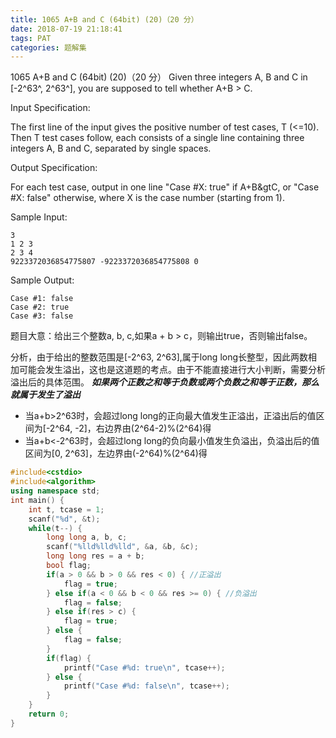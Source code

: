 ```yaml
---
title: 1065 A+B and C (64bit) (20)（20 分）
date: 2018-07-19 21:18:41
tags: PAT
categories: 题解集
---
```


1065 A+B and C (64bit) (20)（20 分）
Given three integers A, B and C in [-2^63^, 2^63^], you are supposed to tell whether A+B > C.

Input Specification:

The first line of the input gives the positive number of test cases, T (<=10). Then T test cases follow, each consists of a single line containing three integers A, B and C, separated by single spaces.

Output Specification:

For each test case, output in one line "Case #X: true" if A+B&gtC, or "Case #X: false" otherwise, where X is the case number (starting from 1).

Sample Input:
```
3
1 2 3
2 3 4
9223372036854775807 -9223372036854775808 0
```
Sample Output:
```
Case #1: false
Case #2: true
Case #3: false
```
题目大意：给出三个整数a, b, c,如果a + b > c，则输出true，否则输出false。

分析，由于给出的整数范围是[-2^63, 2^63],属于long long长整型，因此两数相加可能会发生溢出，这也是这道题的考点。由于不能直接进行大小判断，需要分析溢出后的具体范围。
***如果两个正数之和等于负数或两个负数之和等于正数，那么就属于发生了溢出***

- 当a+b>2^63时，会超过long long的正向最大值发生正溢出，正溢出后的值区间为[-2^64, -2]，右边界由(2^64-2)%(2^64)得
- 当a+b<-2^63时，会超过long long的负向最小值发生负溢出，负溢出后的值区间为[0, 2^63]，左边界由(-2^64)%(2^64)得
```cpp
#include<cstdio>
#include<algorithm>
using namespace std;
int main() {
    int t, tcase = 1;
    scanf("%d", &t);
    while(t--) {
        long long a, b, c;
        scanf("%lld%lld%lld", &a, &b, &c);
        long long res = a + b;
        bool flag;
        if(a > 0 && b > 0 && res < 0) { //正溢出
            flag = true;
        } else if(a < 0 && b < 0 && res >= 0) { //负溢出
            flag = false;
        } else if(res > c) {
            flag = true;
        } else {
            flag = false;
        }
        if(flag) {
            printf("Case #%d: true\n", tcase++);
        } else {
            printf("Case #%d: false\n", tcase++);
        }
    }
    return 0;
}

```